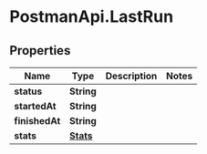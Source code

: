 # PostmanApi.LastRun

## Properties

Name | Type | Description | Notes
------------ | ------------- | ------------- | -------------
**status** | **String** |  | 
**startedAt** | **String** |  | 
**finishedAt** | **String** |  | 
**stats** | [**Stats**](Stats.md) |  | 



